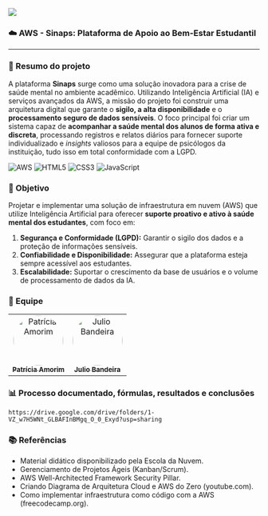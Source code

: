 <p align="left"><img src="http://img.shields.io/static/v1?label=STATUS&message=CONCLUIDO&color=GREEN&style=for-the-badge"/></p>

### **☁️ AWS - Sinaps: Plataforma de Apoio ao Bem-Estar Estudantil**

----

### **📌 Resumo do projeto**

A plataforma **Sinaps** surge como uma solução inovadora para a crise de saúde mental no ambiente acadêmico. Utilizando Inteligência Artificial (IA) e serviços avançados da AWS, a missão do projeto foi construir uma arquitetura digital que garante o **sigilo, a alta disponibilidade** e o **processamento seguro de dados sensíveis**. O foco principal foi criar um sistema capaz de **acompanhar a saúde mental dos alunos de forma ativa e discreta**, processando registros e relatos diários para fornecer suporte individualizado e *insights* valiosos para a equipe de psicólogos da instituição, tudo isso em total conformidade com a LGPD.  

![AWS](https://img.shields.io/badge/AWS-%23FF9900.svg?style=for-the-badge&logo=amazon-aws&logoColor=white)
![HTML5](https://img.shields.io/badge/html5-%23E34F26.svg?style=for-the-badge&logo=html5&logoColor=white)
![CSS3](https://img.shields.io/badge/css3-%231572B6.svg?style=for-the-badge&logo=css3&logoColor=white)
![JavaScript](https://img.shields.io/badge/javascript-%23323330.svg?style=for-the-badge&logo=javascript&logoColor=%23F7DF1E)

### **🎯 Objetivo**

Projetar e implementar uma solução de infraestrutura em nuvem (AWS) que utilize Inteligência Artificial para oferecer **suporte proativo e ativo à saúde mental dos estudantes**, com foco em:

1.  **Segurança e Conformidade (LGPD):** Garantir o sigilo dos dados e a proteção de informações sensíveis.
2.  **Confiabilidade e Disponibilidade:** Assegurar que a plataforma esteja sempre acessível aos estudantes.
3.  **Escalabilidade:** Suportar o crescimento da base de usuários e o volume de processamento de dados da IA.

### **👥 Equipe**

<table>
<tr>
<td align="center"><a href="https://github.com/39Paty"><img style="border-radius: 50%;" src="https://github.com/39Paty.png" width="100px;" alt="Patrícia Amorim
"/><br /><sub><b>Patrícia Amorim</b></sub></a><br/></td>
<td align="center"><a href="https://github.com/JulioCBandeira"><img style="border-radius: 50%;" src="https://github.com/JulioCBandeira.png" width="100px;" alt="Julio Bandeira"/><br /><sub><b>Julio Bandeira</b></sub></a><br/></td> 
</table>

### **📊 Processo documentado, fórmulas, resultados e conclusões**

`https://drive.google.com/drive/folders/1-VZ_w7H5WNt_GLBAFInBMgq_O_0_Exyd?usp=sharing`

### **📚 Referências**

* Material didático disponibilizado pela Escola da Nuvem.
* Gerenciamento de Projetos Ágeis (Kanban/Scrum).
* AWS Well-Architected Framework Security Pillar.
* Criando Diagrama de Arquitetura Cloud e AWS do Zero (youtube.com).
* Como implementar infraestrutura como código com a AWS (freecodecamp.org).
